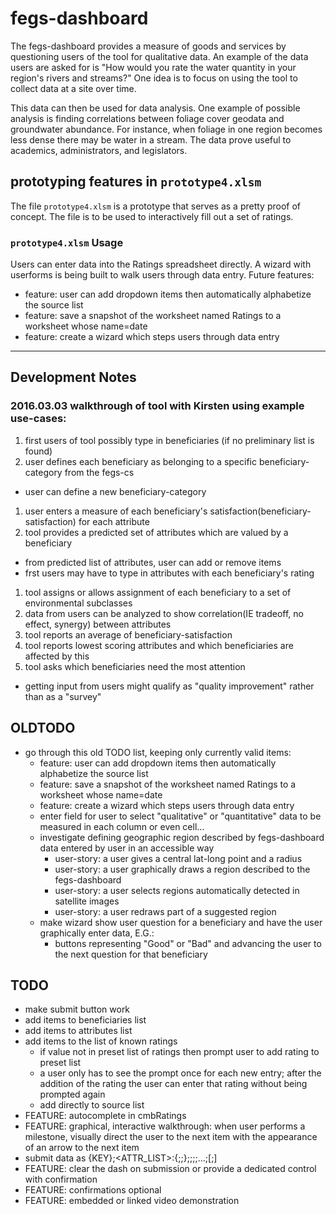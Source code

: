 # fegs-dashboard
The fegs-dashboard provides a measure of goods and services by questioning users of the tool for qualitative data. An example of the data users are asked for is "How would you rate the water quantity in your region's rivers and streams?" One idea is to focus on using the tool to collect data at a site over time.

This data can then be used for data analysis. One example of possible analysis is finding correlations between foliage cover geodata and groundwater abundance. For instance, when foliage in one region becomes less dense there may be water in a stream. The data prove useful to academics, administrators, and legislators.


## prototyping features in `prototype4.xlsm`
The file `prototype4.xlsm` is a prototype that serves as a pretty proof of concept. The file is to be used to interactively fill out a set of ratings.

### `prototype4.xlsm` Usage
Users can enter data into the Ratings spreadsheet directly. A wizard with userforms is being built to walk users through data entry.
Future features:
- feature: user can add dropdown items then automatically alphabetize the source list
- feature: save a snapshot of the worksheet named Ratings to a worksheet whose name=date
- feature: create a wizard which steps users through data entry

---
## Development Notes

### 2016.03.03 walkthrough of tool with Kirsten using example use-cases:
1. first users of tool possibly type in beneficiaries (if no preliminary list is found)
1. user defines each beneficiary as belonging to a specific beneficiary-category from the fegs-cs
  - user can define a new beneficiary-category
1. user enters a measure of each beneficiary's satisfaction(beneficiary-satisfaction) for each attribute
1. tool provides a predicted set of attributes which are valued by a beneficiary
  - from predicted list of attributes, user can add or remove items
  - frst users may have to type in attributes with each beneficiary's rating
1. tool assigns or allows assignment of each beneficiary to a set of environmental subclasses
1. data from users can be analyzed to show correlation(IE tradeoff, no effect, synergy) between attributes
1. tool reports an average of beneficiary-satisfaction
1. tool reports lowest scoring attributes and which beneficiaries are affected by this
1. tool asks which beneficiaries need the most attention

- getting input from users might qualify as "quality improvement" rather than as a "survey"

## OLDTODO
- go through this old TODO list, keeping only currently valid items:
  - feature: user can add dropdown items then automatically alphabetize the source list
  - feature: save a snapshot of the worksheet named Ratings to a worksheet whose name=date
  - feature: create a wizard which steps users through data entry
  - enter field for user to select "qualitative" or "quantitative" data to be measured in each column or even cell...
  - investigate defining geographic region described by fegs-dashboard data entered by user in an accessible way
    - user-story: a user gives a central lat-long point and a radius
    - user-story: a user graphically draws a region described to the fegs-dashboard
    - user-story: a user selects regions automatically detected in satellite images
    - user-story: a user redraws part of a suggested region
  - make wizard show user question for a beneficiary and have the user graphically enter data, E.G.:
    - buttons representing "Good" or "Bad" and advancing the user to the next question for that beneficiary

## TODO
- make submit button work
- add items to beneficiaries list
- add items to attributes list
- add items to the list of known ratings
  - if value not in preset list of ratings then prompt user to add rating to preset list
  - a user only has to see the prompt once for each new entry; after the addition of
    the rating the user can enter that rating without being prompted again
  - add directly to source list
- FEATURE: autocomplete in cmbRatings
- FEATURE: graphical, interactive walkthrough: when user performs a milestone, visually direct the user to the next item with the appearance of an arrow to the next item
- submit data as {KEY};<ATTR_LIST>:{<site>;<datetime>;<beneficiary>};<rating>;<explanation>;<attr1>;...;<attrN>[;]
- FEATURE: clear the dash on submission or provide a dedicated control with confirmation
- FEATURE: confirmations optional
- FEATURE: embedded or linked video demonstration
